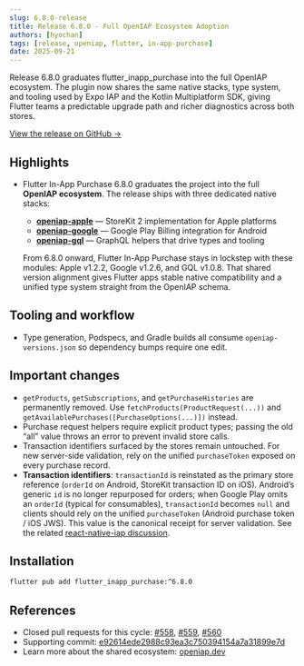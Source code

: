 ```yaml
---
slug: 6.8.0-release
title: Release 6.8.0 - Full OpenIAP Ecosystem Adoption
authors: [hyochan]
tags: [release, openiap, flutter, in-app-purchase]
date: 2025-09-21
---
```


Release 6.8.0 graduates flutter_inapp_purchase into the full OpenIAP ecosystem.
The plugin now shares the same native stacks, type system, and tooling used by
Expo IAP and the Kotlin Multiplatform SDK, giving Flutter teams a predictable
upgrade path and richer diagnostics across both stores.

[View the release on GitHub →](https://github.com/hyochan/flutter_inapp_purchase/releases/tag/6.8.0)

<!-- truncate -->

## Highlights

- Flutter In-App Purchase 6.8.0 graduates the project into the full **OpenIAP ecosystem**. The release ships with three dedicated native stacks:

  - **[openiap-apple](https://github.com/hyodotdev/openiap-apple)** — StoreKit 2 implementation for Apple platforms
  - **[openiap-google](https://github.com/hyodotdev/openiap-google)** — Google Play Billing integration for Android
  - **[openiap-gql](https://github.com/hyodotdev/openiap-gql)** — GraphQL helpers that drive types and tooling

  From 6.8.0 onward, Flutter In-App Purchase stays in lockstep with these modules: Apple v1.2.2, Google v1.2.6, and GQL v1.0.8. That shared version alignment gives Flutter apps stable native compatibility and a unified type system straight from the OpenIAP schema.

## Tooling and workflow

- Type generation, Podspecs, and Gradle builds all consume `openiap-versions.json`
  so dependency bumps require one edit.

## Important changes

- `getProducts`, `getSubscriptions`, and `getPurchaseHistories` are permanently
  removed. Use `fetchProducts(ProductRequest(...))` and
  `getAvailablePurchases([PurchaseOptions(...)])` instead.
- Purchase request helpers require explicit product types; passing the old
  “all” value throws an error to prevent invalid store calls.
- Transaction identifiers surfaced by the stores remain untouched. For new
  server-side validation, rely on the unified `purchaseToken` exposed on every
  purchase record.
- **Transaction identifiers**: `transactionId` is reinstated as the primary store
  reference (`orderId` on Android, StoreKit transaction ID on iOS). Android’s
  generic `id` is no longer repurposed for orders; when Google Play omits an
  `orderId` (typical for consumables), `transactionId` becomes `null` and clients
  should rely on the unified `purchaseToken` (Android purchase token / iOS JWS).
  This value is the canonical receipt for server validation. See the related
  [react-native-iap discussion](https://github.com/hyochan/react-native-iap/discussions/3016).

## Installation

```bash
flutter pub add flutter_inapp_purchase:^6.8.0
```

## References

- Closed pull requests for this cycle: [#558](https://github.com/hyochan/flutter_inapp_purchase/pull/558), [#559](https://github.com/hyochan/flutter_inapp_purchase/pull/559), [#560](https://github.com/hyochan/flutter_inapp_purchase/pull/560)
- Supporting commit: [e92614ede2988c93ea3c750394154a7a31899e7d](https://github.com/hyochan/flutter_inapp_purchase/commit/e92614ede2988c93ea3c750394154a7a31899e7d)
- Learn more about the shared ecosystem: [openiap.dev](https://www.openiap.dev/)
